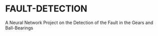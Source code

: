 # FAULT-DETECTION
A Neural Network Project on the Detection of the Fault in the Gears and Ball-Bearings

